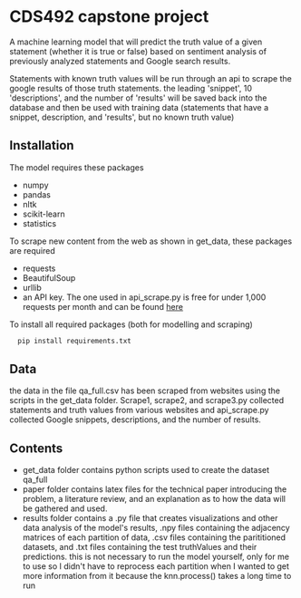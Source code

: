# CDS492 capstone project
A machine learning model that will predict the truth value of a given statement (whether it is true or false) based on sentiment analysis of previously analyzed statements and Google search results. 

Statements with known truth values will be run through an api to scrape the google results of those truth statements. the leading 'snippet', 10 'descriptions', and the number of 'results' will be saved back into the database and then be used with training data (statements that have a snippet, description, and 'results', but no known truth value)

## Installation
The model requires these packages
- numpy 
- pandas 
- nltk 
- scikit-learn 
- statistics

To scrape new content from the web as shown in get_data, these packages are required
- requests
- BeautifulSoup
- urllib
- an API key. The one used in api_scrape.py is free for under 1,000 requests per month and can be found [here](https://rapidapi.com/apigeek/api/google-search3/)

To install all required packages (both for modelling and scraping)
```bash
  pip install requirements.txt
```

## Data
the data in the file qa_full.csv has been scraped from websites using the scripts in the get_data folder. Scrape1, scrape2, and scrape3.py collected statements and truth values from various websites and api_scrape.py collected Google snippets, descriptions, and the number of results.

## Contents
- get_data folder contains python scripts used to create the dataset qa_full
- paper folder contains latex files for the technical paper introducing the problem, a literature review, and an explanation as to how the data will be gathered and used.
- results folder contains a .py file that creates visualizations and other data analysis of the model's results, .npy files containing the adjacency matrices of each partition of data, .csv files containing the parititioned datasets, and .txt files containing the test truthValues and their predictions. this is not necessary to run the model yourself, only for me to use so I didn't have to reprocess each partition when I wanted to get more information from it because the knn.process() takes a long time to run
